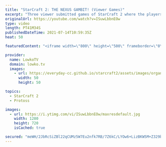 ```yaml
---
title: "StarCraft 2: THE NEXUS GAMBIT! (Viewer Games)"
excerpt: "Three viewer submitted games of StarCraft 2 where the players make questionable decisions... If you want me to make fun of your game as well, you can submit it to replays@lowko.tv.   Support my work on Patreon: http://www.patreon.com/lowkotv Become a YouTube member: https://lowko.tv/join  My second channel:"
originalUrl: https://youtube.com/watch?v=ISuwLbbnEOw
type: video
length: PT41M34S
publishedDateTime: 2021-07-14T10:59:35Z
heat: 50

featuredContent: "<iframe width=\"800\" height=\"500\" frameborder=\"0\" src=\"https://www.youtube.com/embed/ISuwLbbnEOw\" allow=\"accelerometer; autoplay; encrypted-media; gyroscope; picture-in-picture\" allowfullscreen></iframe>"

provider:
  name: LowkoTV
  domain: lowko.tv
  images:
    - url: https://everyday-cc.github.io/starcraft2/assets/images/organizations/lowko.tv-50x50.jpg
      width: 50
      height: 50

topics:
  - StarCraft 2
  - Protoss

images:
  - url: https://i.ytimg.com/vi/ISuwLbbnEOw/maxresdefault.jpg
    width: 1280
    height: 720
    isCached: true

secured: "meWH/2JbRcSiZBl22qCUMz5W7Eu2nfk7RB/7Z6kC/LYOw6+LizBKW5M+Z329bi8u1KdzhL/+f2JHxpgQ1O0QXOOeIavayGbM+tUMA0GGbKGPN9c8Qby3pLRCikJlxTIRAMS+8GA6K0ZTkcwB0drvDBR28w01ujnoWvY0ZJdj8K/15KI8UV8yLktaqMfV5wc6WVYUFL/eLrxc+83CleriJxUxi4kBv4EXJxucuINqVuRPOpv45WNWrGPcrWOZBrOeRlpNdhwefFwggiPNO6X3cu8DNuvsoZJ1kd8T+SLxqWEGxUTOI4Bd16e1sOmBQ7Yf2uMggWFNt/0E6MBpZKqRw2ZZp+QLVjKPW2bYkNCqQbq+vKLEGIV/alEI0Oa+JYr3R3Gj4UlEME8F3zE4I7LYUG5cnXWyxwo2qsbysI1dkhY=;R6T8jnJqtZeFaMCP66jlhA=="
---
```


